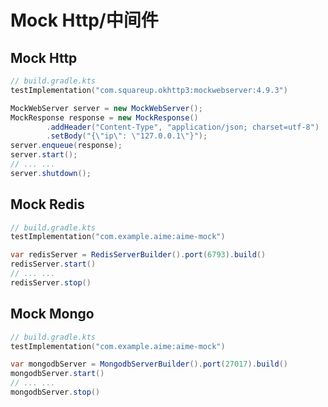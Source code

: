 # Mock Http/中间件

## Mock Http

```kotlin
// build.gradle.kts
testImplementation("com.squareup.okhttp3:mockwebserver:4.9.3")
```

```java
MockWebServer server = new MockWebServer();
MockResponse response = new MockResponse()
        .addHeader("Content-Type", "application/json; charset=utf-8")
        .setBody("{\"ip\": \"127.0.0.1\"}");
server.enqueue(response);
server.start();
// ... ...
server.shutdown();
```

## Mock Redis

```kotlin
// build.gradle.kts
testImplementation("com.example.aime:aime-mock")
```

```java
var redisServer = RedisServerBuilder().port(6793).build()
redisServer.start()
// ... ...
redisServer.stop()
```

## Mock Mongo

```kotlin
// build.gradle.kts
testImplementation("com.example.aime:aime-mock")
```

```java
var mongodbServer = MongodbServerBuilder().port(27017).build()
mongodbServer.start()
// ... ...
mongodbServer.stop()
```
